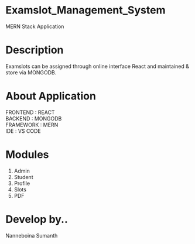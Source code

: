 # Examslot_Management_System
MERN Stack Application

# Description 
Examslots can be assigned through online interface React and maintained & store via MONGODB.

# About Application
FRONTEND	:	REACT<br/>
BACKEND	  :	MONGODB<br/>
FRAMEWORK : MERN<br/>
IDE       : VS CODE<br/>

# Modules
1) Admin
2) Student
3) Profile
4) Slots
5) PDF

# Develop by..
Nanneboina Sumanth
